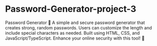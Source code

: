 # Password-Generator-project-3
Password Generator 🔐 A simple and secure password generator that creates strong, random passwords. Users can customize the length and include special characters as needed. Built using HTML, CSS, and JavaScript/TypeScript. Enhance your online security with this tool! 🚀

